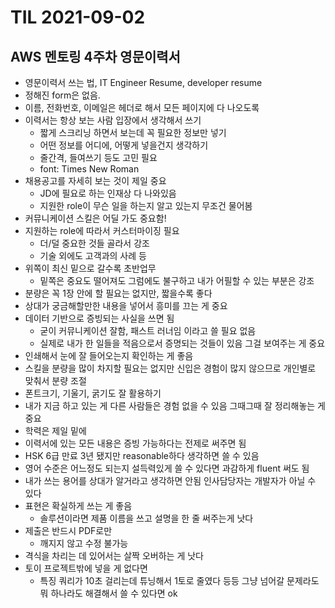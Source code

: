 # TIL 2021-09-02

## AWS 멘토링 4주차 영문이력서

- 영문이력서 쓰는 법, IT Engineer Resume, developer resume
- 정해진 form은 없음.
- 이름, 전화번호, 이메일은 헤더로 해서 모든 페이지에 다 나오도록
- 이력서는 항상 보는 사람 입장에서 생각해서 쓰기
  - 짧게 스크리닝 하면서 보는데 꼭 필요한 정보만 넣기
  - 어떤 정보를 어디에, 어떻게 넣을건지 생각하기
  - 줄간격, 들여쓰기 등도 고민 필요
  - font: Times New Roman
- 채용공고를 자세히 보는 것이 제일 중요
  - JD에 필요로 하는 인재상 다 나와있음
  - 지원한 role이 무슨 일을 하는지 알고 있는지 무조건 물어봄
- 커뮤니케이션 스킬은 어딜 가도 중요함!
- 지원하는 role에 따라서 커스터마이징 필요
  - 더/덜 중요한 것들 골라서 강조
  - 기술 외에도 고객과의 사례 등
- 위쪽이 최신 밑으로 갈수록 초반업무
  - 밑쪽은 중요도 떨어져도 그럼에도 불구하고 내가 어필할 수 있는 부분은 강조
- 분량은 꼭 1장 안에 할 필요는 없지만, 짧을수록 좋다
- 상대가 궁금해할만한 내용을 넣어서 흥미를 끄는 게 중요
- 데이터 기반으로 증빙되는 사실을 쓰면 됨
  - 굳이 커뮤니케이션 잘함, 패스트 러너임 이라고 쓸 필요 없음
  - 실제로 내가 한 일들을 적음으로서 증명되는 것들이 있음 그걸 보여주는 게 중요
- 인쇄해서 눈에 잘 들어오는지 확인하는 게 좋음
- 스킬을 분량을 많이 차지할 필요는 없지만 신입은 경험이 많지 않으므로 개인별로 맞춰서 분량 조절
- 폰트크기, 기울기, 굵기도 잘 활용하기
- 내가 지금 하고 있는 게 다른 사람들은 경험 없을 수 있음 그때그때 잘 정리해놓는 게 중요
- 학력은 제일 밑에
- 이력서에 있는 모든 내용은 증빙 가능하다는 전제로 써주면 됨
- HSK 6급 만료 3년 됐지만 reasonable하다 생각하면 쓸 수 있음
- 영어 수준은 어느정도 되는지 설득력있게 쓸 수 있다면 과감하게 fluent 써도 됨
- 내가 쓰는 용어를 상대가 알거라고 생각하면 안됨 인사담당자는 개발자가 아닐 수 있다
- 표현은 확실하게 쓰는 게 좋음
  - 솔루션이라면 제품 이름을 쓰고 설명을 한 줄 써주는게 낫다
- 제출은 반드시 PDF로만
  - 깨지지 않고 수정 불가능
- 격식을 차리는 데 있어서는 살짝 오버하는 게 낫다
- 토이 프로젝트밖에 넣을 게 없다면
  - 특징 쿼리가 10초 걸리는데 튜닝해서 1토로 줄였다 등등 그냥 넘어갈 문제라도 뭐 하나라도 해결해서 쓸 수 있다면 ok
